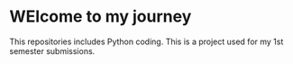 # WElcome to my journey 
This repositories includes Python coding.
This is a project used for my 1st semester submissions.
